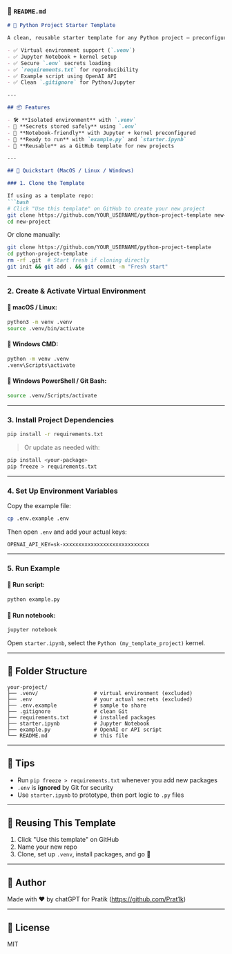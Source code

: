 ### 📄 `README.md`

```markdown
# 🧠 Python Project Starter Template

A clean, reusable starter template for any Python project — preconfigured with:

- ✅ Virtual environment support (`.venv`)
- ✅ Jupyter Notebook + kernel setup
- ✅ Secure `.env` secrets loading
- ✅ `requirements.txt` for reproducibility
- ✅ Example script using OpenAI API
- ✅ Clean `.gitignore` for Python/Jupyter

---

## 📦 Features

- 🛠 **Isolated environment** with `.venv`
- 🔐 **Secrets stored safely** using `.env`
- 🧪 **Notebook-friendly** with Jupyter + kernel preconfigured
- 📜 **Ready to run** with `example.py` and `starter.ipynb`
- 🔁 **Reusable** as a GitHub template for new projects

---

## 🚀 Quickstart (MacOS / Linux / Windows)

### 1. Clone the Template

If using as a template repo:
```bash
# Click "Use this template" on GitHub to create your new project
git clone https://github.com/YOUR_USERNAME/python-project-template new-project
cd new-project
```

Or clone manually:
```bash
git clone https://github.com/YOUR_USERNAME/python-project-template
cd python-project-template
rm -rf .git  # Start fresh if cloning directly
git init && git add . && git commit -m "Fresh start"
```

---

### 2. Create & Activate Virtual Environment

#### 🔹 macOS / Linux:
```bash
python3 -m venv .venv
source .venv/bin/activate
```

#### 🔹 Windows CMD:
```bash
python -m venv .venv
.venv\Scripts\activate
```

#### 🔹 Windows PowerShell / Git Bash:
```bash
source .venv/Scripts/activate
```

---

### 3. Install Project Dependencies

```bash
pip install -r requirements.txt
```

> Or update as needed with:
```bash
pip install <your-package>
pip freeze > requirements.txt
```

---

### 4. Set Up Environment Variables

Copy the example file:

```bash
cp .env.example .env
```

Then open `.env` and add your actual keys:

```env
OPENAI_API_KEY=sk-xxxxxxxxxxxxxxxxxxxxxxxxxxxx
```

---

### 5. Run Example

#### 🔹 Run script:
```bash
python example.py
```

#### 🔹 Run notebook:
```bash
jupyter notebook
```

Open `starter.ipynb`, select the `Python (my_template_project)` kernel.

---

## 📁 Folder Structure

```
your-project/
├── .venv/                  # virtual environment (excluded)
├── .env                    # your actual secrets (excluded)
├── .env.example            # sample to share
├── .gitignore              # clean Git
├── requirements.txt        # installed packages
├── starter.ipynb           # Jupyter Notebook
├── example.py              # OpenAI or API script
└── README.md               # this file
```

---

## 🧠 Tips

- Run `pip freeze > requirements.txt` whenever you add new packages
- `.env` is **ignored** by Git for security
- Use `starter.ipynb` to prototype, then port logic to `.py` files

---

## 🔁 Reusing This Template

1. Click "Use this template" on GitHub
2. Name your new repo
3. Clone, set up `.venv`, install packages, and go 🚀

---

## 🙌 Author

Made with ❤️ by chatGPT for Pratik (https://github.com/Prat1k)

---

## 📄 License

MIT
```
